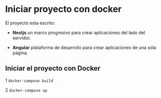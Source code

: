 <!-- @format -->

# Iniciar proyecto con docker

El proyecto esta escrito:

- **Nestjs** un marco progresivo para crear aplicaciones del lado del servidor.

- **Angular** plataforma de desarrollo para crear aplicaciones de una sola página.

## Iniciar el proyecto con Docker

1 `docker-compose build`

2 `docker-compose up`
